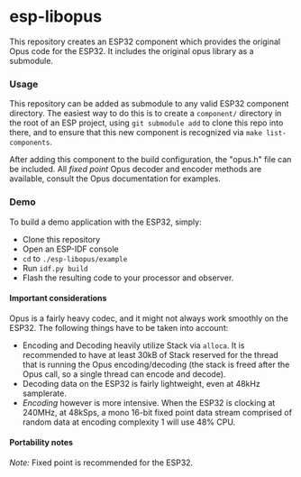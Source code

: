 # esp-libopus

This repository creates an ESP32 component which provides the original Opus code
for the ESP32. It includes the original opus library as a submodule.

### Usage
This repository can be added as submodule to any valid ESP32 component directory.
The easiest way to do this is to create a `component/` directory in the root
of an ESP project, using `git submodule add` to clone this repo into there,
and to ensure that this new component is recognized via `make list-components`.

After adding this component to the build configuration, the "opus.h" file
can be included. All *fixed point* Opus decoder and encoder methods are
available, consult the Opus documentation for examples.

### Demo
To build a demo application with the ESP32, simply:
- Clone this repository
- Open an ESP-IDF console
- `cd` to `./esp-libopus/example`
- Run `idf.py build`
- Flash the resulting code to your processor and observer.

#### Important considerations
Opus is a fairly heavy codec, and it might not always work smoothly on the ESP32.
The following things have to be taken into account:

- Encoding and Decoding heavily utilize Stack via `alloca`. It is recommended
to have at least 30kB of Stack reserved for the thread that is running the Opus
encoding/decoding (the stack is freed after the Opus call, so a single
thread can encode and decode).
- Decoding data on the ESP32 is fairly lightweight, even at 48kHz samplerate.
- *Encoding* however is more intensive. When the ESP32 is clocking at 240MHz, at
48kSps, a mono 16-bit fixed point data stream comprised of random data at
encoding complexity 1 will use 48% CPU.

#### Portability notes
*Note:* Fixed point is recommended for the ESP32.

